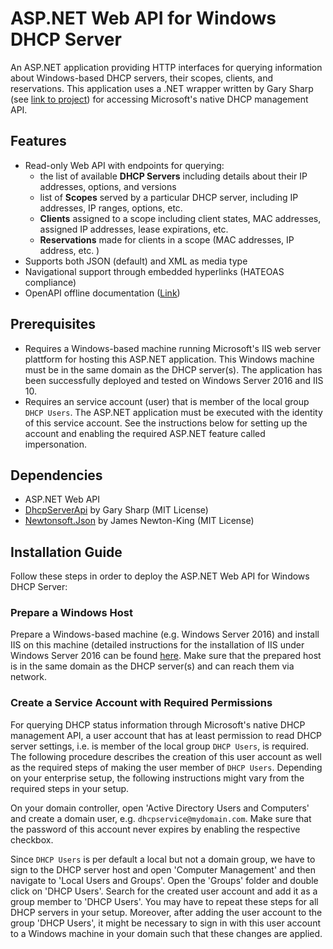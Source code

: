 # ASP.NET Web API for Windows DHCP Server
An ASP.NET application providing HTTP interfaces for querying information about Windows-based DHCP servers, their scopes, clients, and reservations.
This application uses a .NET wrapper written by Gary Sharp (see [link to project](https://github.com/garysharp/DhcpServerApi)) for accessing Microsoft's native DHCP management API.

## Features
- Read-only Web API with endpoints for querying:
  - the list of available **DHCP Servers** including details about their IP addresses, options, and versions 
  - list of **Scopes** served by a particular DHCP server, including IP addresses, IP ranges, options, etc.
  - **Clients** assigned to a scope including client states, MAC addresses, assigned IP addresses, lease expirations, etc.
  - **Reservations** made for clients in a scope (MAC addresses, IP address, etc. )
- Supports both JSON (default) and XML as media type
- Navigational support through embedded hyperlinks (HATEOAS compliance)
- OpenAPI offline documentation ([Link](https://github.com/SebastianKotstein/Web-API-for-Windows-DHCP-Server/blob/master/OpenAPI.yml))

## Prerequisites
- Requires a Windows-based machine running Microsoft's IIS web server plattform for hosting this ASP.NET application. This Windows machine must be in the same domain as the DHCP server(s). The application has been successfully deployed and tested on Windows Server 2016 and IIS 10.
- Requires an service account (user) that is member of the local group `DHCP Users`. The ASP.NET application must be executed with the identity of this service account. See the instructions below for setting up the account and enabling the required ASP.NET feature called impersonation.

## Dependencies
- ASP.NET Web API
- [DhcpServerApi](https://github.com/garysharp/DhcpServerApi) by Gary Sharp (MIT License)
- [Newtonsoft.Json](https://www.newtonsoft.com/json) by James Newton-King (MIT License)

## Installation Guide
Follow these steps in order to deploy the ASP.NET Web API for Windows DHCP Server:

### Prepare a Windows Host
Prepare a Windows-based machine (e.g. Windows Server 2016) and install IIS on this machine (detailed instructions for the installation of IIS under Windows Server 2016 can be found [here](https://www.rootusers.com/how-to-install-iis-in-windows-server-2016/). Make sure that the prepared host is in the same domain as the DHCP server(s) and can reach them via network.

### Create a Service Account with Required Permissions
For querying DHCP status information through Microsoft's native DHCP management API, a user account that has at least permission to read DHCP server settings, i.e. is member of the local group `DHCP Users`, is required. The following procedure describes the creation of this user account as well as the required steps of making the user member of `DHCP Users`. Depending on your enterprise setup, the following instructions might vary from the required steps in your setup.

On your domain controller, open 'Active Directory Users and Computers' and create a domain user, e.g. `dhcpservice@mydomain.com`. Make sure that the password of this account never expires by enabling the respective checkbox.  

Since `DHCP Users` is per default a local but not a domain group, we have to sign to the DHCP server host and open 'Computer Management' and then navigate to 'Local Users and Groups'. Open the 'Groups' folder and double click on 'DHCP Users'. Search for the created user account and add it as a group member to 'DHCP Users'. You may have to repeat these steps for all DHCP servers in your setup. Moreover, after adding the user account to the group 'DHCP Users', it might be necessary to sign in with this user account to a Windows machine in your domain such that these changes are applied.






